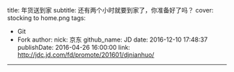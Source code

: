 title: 年货送到家
subtitle: 还有两个小时就要到家了，你准备好了吗？
cover: stocking to home.png
tags:
  - Git
  - Fork
author:
  nick: 京东
  github_name: JD
date: 2016-12-10 17:48:37
publishDate: 2016-04-26 16:00:00
link: http://jdc.jd.com/fd/promote/201601/djnianhuo/
---

<!-- more -->
